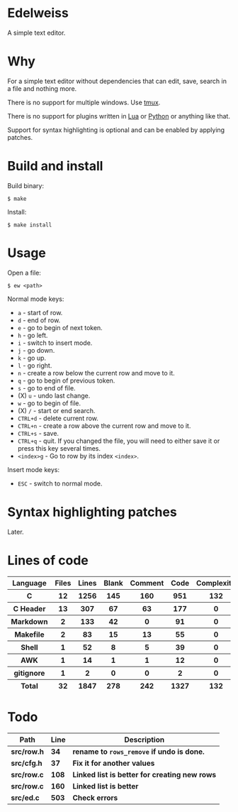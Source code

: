 # Edelweiss

A simple text editor.

# Why

For a simple text editor without dependencies that can edit, save, search in a file and nothing more.

There is no support for multiple windows. Use [tmux](https://github.com/tmux/tmux).

There is no support for plugins written in [Lua](https://en.wikipedia.org/wiki/Lua_(programming_language)) or [Python](https://en.wikipedia.org/wiki/Python_(programming_language)) or anything like that.

Support for syntax highlighting is optional and can be enabled by applying patches.

# Build and install

Build binary:

```
$ make
```

Install:

```
$ make install
```

# Usage

Open a file:

```
$ ew <path>
```

Normal mode keys:

- `a` - start of row.
- `d` - end of row.
- `e` - go to begin of next token.
- `h` - go left.
- `i` - switch to insert mode.
- `j` - go down.
- `k` - go up.
- `l` - go right.
- `n` - create a row  below the current row and move to it.
- `q` - go to begin of previous token.
- `s` - go to end of file.
- (X) `u` - undo last change.
- `w` - go to begin of file.
- (X) `/` - start or end search.
- `CTRL+d` - delete current row.
- `CTRL+n` - create a row above the current row and move to it.
- `CTRL+s` - save.
- `CTRL+q` - quit. If you changed the file, you will need to either save it or press this key several times.
- `<index>g` - Go to row by its index `<index>`.

Insert mode keys:

- `ESC` - switch to normal mode.

# Syntax highlighting patches

Later.

# Lines of code

<table id="scc-table">
	<thead><tr>
		<th>Language</th>
		<th>Files</th>
		<th>Lines</th>
		<th>Blank</th>
		<th>Comment</th>
		<th>Code</th>
		<th>Complexity</th>
		<th>Bytes</th>
	</tr></thead>
	<tbody><tr>
		<th>C</th>
		<th>12</th>
		<th>1256</th>
		<th>145</th>
		<th>160</th>
		<th>951</th>
		<th>132</th>
		<th>24163</th>
	</tr><tr>
		<th>C Header</th>
		<th>13</th>
		<th>307</th>
		<th>67</th>
		<th>63</th>
		<th>177</th>
		<th>0</th>
		<th>6711</th>
	</tr><tr>
		<th>Markdown</th>
		<th>2</th>
		<th>133</th>
		<th>42</th>
		<th>0</th>
		<th>91</th>
		<th>0</th>
		<th>2874</th>
	</tr><tr>
		<th>Makefile</th>
		<th>2</th>
		<th>83</th>
		<th>15</th>
		<th>13</th>
		<th>55</th>
		<th>0</th>
		<th>1930</th>
	</tr><tr>
		<th>Shell</th>
		<th>1</th>
		<th>52</th>
		<th>8</th>
		<th>5</th>
		<th>39</th>
		<th>0</th>
		<th>1008</th>
	</tr><tr>
		<th>AWK</th>
		<th>1</th>
		<th>14</th>
		<th>1</th>
		<th>1</th>
		<th>12</th>
		<th>0</th>
		<th>220</th>
	</tr><tr>
		<th>gitignore</th>
		<th>1</th>
		<th>2</th>
		<th>0</th>
		<th>0</th>
		<th>2</th>
		<th>0</th>
		<th>11</th>
	</tr></tbody>
	<tfoot><tr>
		<th>Total</th>
		<th>32</th>
		<th>1847</th>
		<th>278</th>
		<th>242</th>
		<th>1327</th>
		<th>132</th>
    	<th>36917</th>
	</tr></tfoot>
	</table>

# Todo

|Path|Line|Description|
|-|-|-|
|**src/row.h**|**34**|**rename to `rows_remove` if undo is done.**|
|**src/cfg.h**|**37**|**Fix it for another values**|
|**src/row.c**|**108**|**Linked list is better for creating new rows**|
|**src/row.c**|**160**|**Linked list is better**|
|**src/ed.c**|**503**|**Check errors**|
